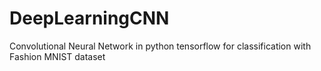# DeepLearningCNN
Convolutional Neural Network in python tensorflow for classification with Fashion MNIST dataset
